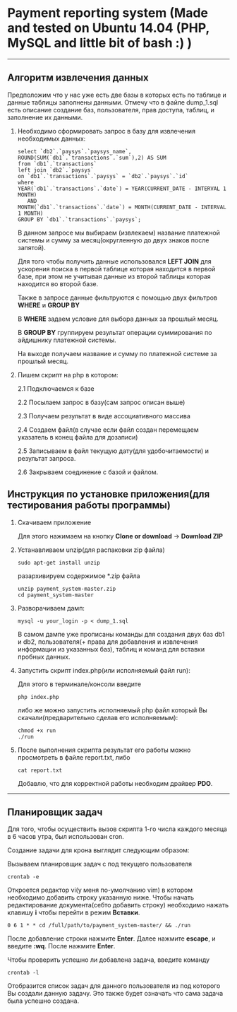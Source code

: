# Payment reporting system (Made and tested on Ubuntu 14.04 (PHP, MySQL and little bit of bash :) )

***

## Алгоритм извлечения данных

Предположим что у нас уже есть две базы в которых есть по таблице и данные таблицы заполнены данными. Отмечу что в файле dump_1.sql есть описание создание баз, пользователя, прав доступа, таблиц, и заполнение их данными.

1. Необходимо сформировать запрос в базу для извлечения необходимых данных:

   ```
   select `db2`.`paysys`.`paysys_name`, ROUND(SUM(`db1`.`transactions`.`sum`),2) AS SUM 
   from `db1`.`transactions`
   left join `db2`.`paysys`
   on `db1`.`transactions`.`paysys` = `db2`.`paysys`.`id`
   where 
   YEAR(`db1`.`transactions`.`date`) = YEAR(CURRENT_DATE - INTERVAL 1 MONTH)
      AND 
   MONTH(`db1`.`transactions`.`date`) = MONTH(CURRENT_DATE - INTERVAL 1 MONTH)
   GROUP BY `db1`.`transactions`.`paysys`;
   ```

   В данном запросе мы выбираем (извлекаем) название платежной системы и сумму за месяц(округленную до двух знаков после запятой). 

   Для того чтобы получить данные использовался **LEFT JOIN** для ускорения поиска в первой таблице которая находится в первой базе, при этом не учитывая данные из второй таблицы которая находится во второй базе. 

   Также в запросе данные фильтруются с помощью двух фильтров **WHERE** и **GROUP BY**

   В **WHERE** задаем условие для выбора данных за прошлый месяц.

   В **GROUP BY** группируем результат операции суммирования по айдишнику платежной системы.

   На выходе получаем название и сумму по платежной системе за прошлый месяц.

2. Пишем скрипт на php в котором:

   2.1 Подключаемся к базе  
   
   2.2 Посылаем запрос в базу(сам запрос описан выше)  
   
   2.3 Получаем результат в виде ассоциативного массива  
   
   2.4 Создаем файл(в случае если файл создан перемещаем указатель в конец файла для дозаписи)  
   
   2.5 Записываем в файл текущую дату(для удобочитаемости) и результат запроса.  
   
   2.6 Закрываем соединение с базой и файлом.  
   

## Инструкция по установке приложения(для тестирования работы программы)

1. Скачиваем приложение
   
   Для этого нажимаем на кнопку **Clone or download** -> **Download ZIP**

2. Устанавливаем unzip(для распаковки zip файла)
   
   ```
   sudo apt-get install unzip
   ```
   
   разархивируем содержимое *.zip файла


   ```
   unzip payment_system-master.zip
   cd payment_system-master
   ```


3. Разворачиваем дамп:

   ```
   mysql -u your_login -p < dump_1.sql
   ```

   В самом дампе уже прописаны команды для создания двух баз db1 и db2, пользователя(+ права для добавления и извлечения информации из указанных баз), таблиц и команд для вставки пробных данных.

4. Запустить скрипт index.php(или исполняемый файл run):
   
   Для этого в терминале/консоли введите

   ```
   php index.php
   ```

   либо же можно запустить исполняемый php файл который Вы скачали(предварительно сделав его исполняемым):

   ```
   chmod +x run
   ./run
   ```

5. После выполнения скрипта результат его работы можно просмотреть в файле report.txt, либо

   ```
   cat report.txt
   ```

   Добавлю, что для корректной работы необходим драйвер **PDO**.

***

## Планировщик задач

Для того, чтобы осуществить вызов скрипта 1-го числа каждого месяца в 6 часов утра, был использован cron.

Создание задачи для крона выглядит следующим образом:

   Вызываем планировщик задач с под текущего пользователя

   ```
   crontab -e
   ```

   Откроется редактор vi(у меня по-умолчанию vim) в котором необходимо добавить строку указанную ниже. Чтобы начать редактирование документа(себто добавить строку) необходимо нажать клавишу **i** чтобы перейти в режим **Вставки**.

   ```
   0 6 1 * * cd /full/path/to/payment_system-master/ && ./run
   ```

   После добавление строки нажмите **Enter**. Далее нажмите **escape**, и введите **:wq**. После нажмите **Enter**.

   Чтобы проверить успешно ли добавлена задача, введите команду 

   ```
   crontab -l
   ```

   Отобразится список задач для данного пользователя из под которого Вы создали данную задачу. Это также будет означать что сама задача была успешно создана.

